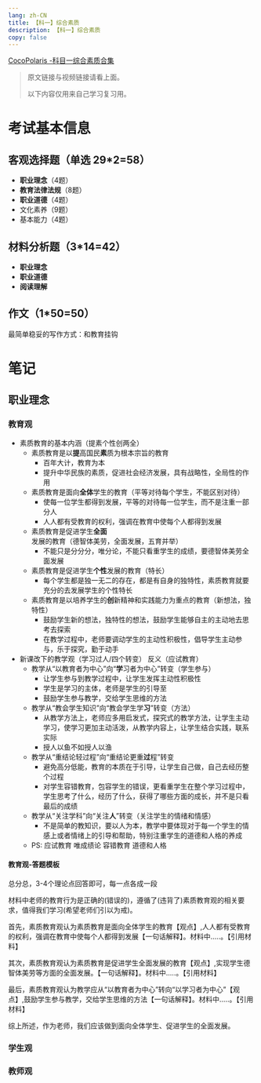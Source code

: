 ```yaml
---
lang: zh-CN
title: 【科一】综合素质
description: 【科一】综合素质
copy: false
---
```


[CocoPolaris -科目一综合素质合集](https://www.bilibili.com/video/BV1Ga4y1i77D)

> 原文链接与视频链接请看上面。
> 
> 以下内容仅用来自己学习复习用。

# 考试基本信息

## 客观选择题（单选 29*2=58）

+ **职业理念**（4题）
+ **教育法律法规**（8题）
+ **职业道德**（4题）
+ 文化素养（9题）
+ 基本能力（4题）

## 材料分析题（3*14=42）

+ **职业理念**
+ **职业道德**
+ **阅读理解**

## 作文（1*50=50）

最简单稳妥的写作方式：和教育挂钩

# 笔记

## 职业理念

### 教育观

+ 素质教育的基本内涵（提素个性创两全）
  + 素质教育是以**提**高国民**素**质为根本宗旨的教育
    + 百年大计，教育为本
    + 提升中华民族的素质，促进社会经济发展，具有战略性，全局性的作用 
  + 素质教育是面向**全体**学生的教育（平等对待每个学生，不能区别对待）
    + 使每一位学生都得到发展，平等的对待每一位学生，而不是注重一部分人
    + 人人都有受教育的权利，强调在教育中使每个人都得到发展
  + 素质教育是促进学生**全面**发展的教育（德智体美劳，全面发展，五育并举）
    + 不能只是分分分，唯分论，不能只看重学生的成绩，要德智体美劳全面发展
  + 素质教育是促进学生**个性**发展的教育（特长）
    + 每个学生都是独一无二的存在，都是有自身的独特性，素质教育就要充分的去发展学生的个性特长
  + 素质教育是以培养学生的**创**新精神和实践能力为重点的教育（新想法，独特性）
    + 鼓励学生新的想法，独特性的想法，鼓励学生能够自主的主动地去思考去探索
    + 在教学过程中，老师要调动学生的主动性积极性，倡导学生主动参与，乐于探究，勤于动手
+ 新课改下的教学观（学习过人/四个转变） 反义（应试教育）
  + 教学从“以教育者为中心”向“**学**习者为中心”转变（学生参与）
    + 让学生参与到教学过程中，让学生发挥主动性积极性
    + 学生是学习的主体，老师是学生的引导至
    + 鼓励学生参与教学，交给学生思维的方法
  + 教学从“教会学生知识”向“教会学生学**习**”转变（方法）
    + 从教学方法上，老师应多用启发式，探究式的教学方法，让学生主动学习，使学习更加主动活泼，从教学内容上，让学生结合实践，联系实际
    + 授人以鱼不如授人以渔
  + 教学从“重结论轻过程”向“重结论更重**过**程”转变
    + 避免高分低能，教育的本质在于引导，让学生自己做，自己去经历整个过程
    + 对学生容错教育，包容学生的错误，更看重学生在整个学习过程中，学生思考了什么，经历了什么，获得了哪些方面的成长，并不是只看最后的成绩
  + 教学从“关注学科”向“关注**人**”转变（关注学生的情绪和情感）
    + 不是简单的教知识，要以人为本，教学中要体现对于每一个学生的情感上或者情绪上的引导和帮助，特别注重学生的道德和人格的养成  
  + PS: 应试教育 唯成绩论 容错教育 道德和人格

#### 教育观-答题模板

总分总，3-4个理论点回答即可，每一点各成一段

材料中老师的教育行为是正确的(错误的)，遵循了(违背了)素质教育观的相关要求，值得我们学习(希望老师们引以为戒)。

首先，素质教育观认为素质教育是面向全体学生的教育【观点】,人人都有受教育的权利，强调在教育中使每个人都得到发展【一句话解释】。材料中.....。【引用材料】

其次，素质教育观认为素质教育是促进学生全面发展的教育【观点】,实现学生德智体美劳等方面的全面发展。【一句话解释】。材料中.....。【引用材料】

最后，素质教育观认为教学应从“以教育者为中心”转向“以学习者为中心”【观点】,鼓励学生参与教学，交给学生思维的方法【一句话解释】。材料中.....。【引用材料】

综上所述，作为老师，我们应该做到面向全体学生、促进学生的全面发展。

### 学生观

### 教师观